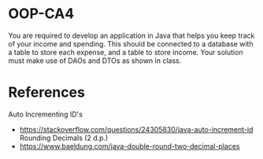# OOP-CA4
You are required to develop an application in Java that helps you keep track of your income and spending. This should be connected to a database with a table to store each expense, and a table to store income. Your solution must make use of DAOs and DTOs as shown in class.

# References
Auto Incrementing ID's
  - https://stackoverflow.com/questions/24305830/java-auto-increment-id
Rounding Decimals (2 d.p.)
  - https://www.baeldung.com/java-double-round-two-decimal-places
